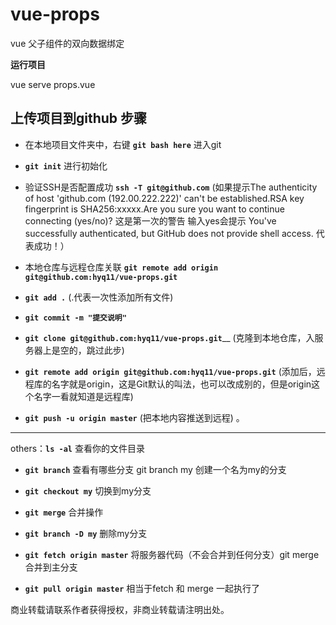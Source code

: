 # vue-props
vue 父子组件的双向数据绑定

__运行项目__

vue serve props.vue

## 上传项目到github 步骤

* 在本地项目文件夹中，右键 __`git bash here`__ 进入git

* __`git init`__ 进行初始化
* 验证SSH是否配置成功 __`ssh -T git@github.com`__ (如果提示The authenticity of host 'github.com (192.00.222.222)' can't be established.RSA key fingerprint is SHA256:xxxxx.Are you sure you want to continue connecting (yes/no)? 这是第一次的警告 输入yes会提示 You've successfully authenticated, but GitHub does not provide shell access.
代表成功！）

* 本地仓库与远程仓库关联 __`git remote add origin  git@github.com:hyq11/vue-props.git`__

* __`git add .`__ (.代表一次性添加所有文件)

* __`git commit -m "提交说明"`__

* __`git clone git@github.com:hyq11/vue-props.git`____ (克隆到本地仓库，入服务器上是空的，跳过此步)

* __`git remote add origin git@github.com:hyq11/vue-props.git`__ (添加后，远程库的名字就是origin，这是Git默认的叫法，也可以改成别的，但是origin这个名字一看就知道是远程库)

* __`git push -u origin master`__ (把本地内容推送到远程) 。

______

others：__`ls -al`__ 查看你的文件目录

* __`git branch`__  查看有哪些分支 git branch my 创建一个名为my的分支

* __`git checkout my`__  切换到my分支

* __`git merge`__  合并操作

* __`git branch -D my`__  删除my分支

* __`git fetch origin master`__  将服务器代码（不会合并到任何分支）git merge 合并到主分支

* __`git pull origin master`__  相当于fetch 和 merge 一起执行了


商业转载请联系作者获得授权，非商业转载请注明出处。
